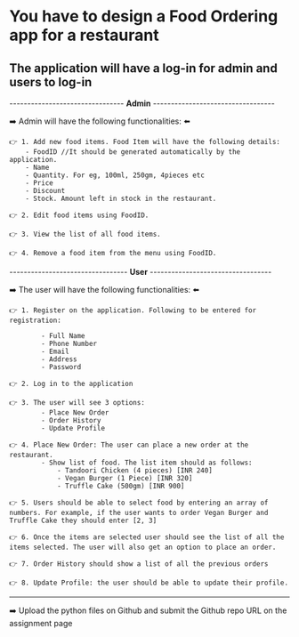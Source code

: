 # You have to design a Food Ordering app for a restaurant

## The application will have a log-in for admin and users to log-in

-------------------------------- **Admin** ----------------------------------

:arrow_right: Admin will have the following functionalities: ⬅️

    👉 1. Add new food items. Food Item will have the following details:
        - FoodID //It should be generated automatically by the application.
        - Name
        - Quantity. For eg, 100ml, 250gm, 4pieces etc
        - Price
        - Discount
        - Stock. Amount left in stock in the restaurant.

    👉 2. Edit food items using FoodID.

    👉 3. View the list of all food items.

    👉 4. Remove a food item from the menu using FoodID.

--------------------------------- **User** ----------------------------------

➡️ The user will have the following functionalities: ⬅️

    👉 1. Register on the application. Following to be entered for registration:

            - Full Name
            - Phone Number
            - Email
            - Address
            - Password

    👉 2. Log in to the application

    👉 3. The user will see 3 options:
            - Place New Order
            - Order History
            - Update Profile

    👉 4. Place New Order: The user can place a new order at the restaurant.
            - Show list of food. The list item should as follows:
                - Tandoori Chicken (4 pieces) [INR 240]
                - Vegan Burger (1 Piece) [INR 320]
                - Truffle Cake (500gm) [INR 900]
    
    👉 5. Users should be able to select food by entering an array of numbers. For example, if the user wants to order Vegan Burger and Truffle Cake they should enter [2, 3]

    👉 6. Once the items are selected user should see the list of all the items selected. The user will also get an option to place an order.

    👉 7. Order History should show a list of all the previous orders

    👉 8. Update Profile: the user should be able to update their profile.

----------------------------------------------------------------------

:arrow_right: Upload the python files on Github and submit the Github repo URL on the assignment page
